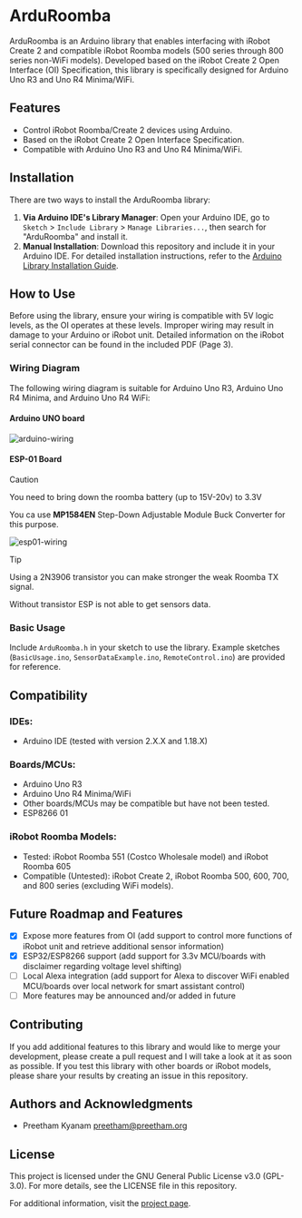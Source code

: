 # ArduRoomba

ArduRoomba is an Arduino library that enables interfacing with iRobot Create 2 and compatible iRobot Roomba models (500 series through 800 series non-WiFi models). Developed based on the iRobot Create 2 Open Interface (OI) Specification, this library is specifically designed for Arduino Uno R3 and Uno R4 Minima/WiFi.

## Features
- Control iRobot Roomba/Create 2 devices using Arduino.
- Based on the iRobot Create 2 Open Interface Specification.
- Compatible with Arduino Uno R3 and Uno R4 Minima/WiFi.

## Installation
There are two ways to install the ArduRoomba library:
1. **Via Arduino IDE's Library Manager**: Open your Arduino IDE, go to `Sketch` > `Include Library` > `Manage Libraries...`, then search for "ArduRoomba" and install it.
2. **Manual Installation**: Download this repository and include it in your Arduino IDE. For detailed installation instructions, refer to the [Arduino Library Installation Guide](https://www.arduino.cc/en/guide/libraries).

## How to Use
Before using the library, ensure your wiring is compatible with 5V logic levels, as the OI operates at these levels. Improper wiring may result in damage to your Arduino or iRobot unit. Detailed information on the iRobot serial connector can be found in the included PDF (Page 3).

### Wiring Diagram
The following wiring diagram is suitable for Arduino Uno R3, Arduino Uno R4 Minima, and Arduino Uno R4 WiFi:

#### Arduino UNO board

![arduino-wiring](https://github.com/pkyanam/ArduRoomba/assets/37784174/cb9dd879-04ae-4499-ab68-aed5dfe68eef)

#### ESP-01 Board

> [!CAUTION]
> You need to bring down the roomba battery (up to 15V-20v) to 3.3V
> 
> You ca use  **MP1584EN** Step-Down Adjustable Module Buck Converter for this purpose.

![esp01-wiring](https://raw.githubusercontent.com/oRiamn/ArduRoomba/acb016d59402e8e8f6d7e850406103f35f47a27d/docs/esp01-wiring.png)

> [!TIP]
> Using a 2N3906 transistor you can make stronger the weak Roomba TX signal.
> 
> Without transistor ESP is not able to get sensors data.

### Basic Usage
Include `ArduRoomba.h` in your sketch to use the library. Example sketches (`BasicUsage.ino`, `SensorDataExample.ino`, `RemoteControl.ino`) are provided for reference.

## Compatibility
### IDEs:
- Arduino IDE (tested with version 2.X.X and 1.18.X)

### Boards/MCUs:
- Arduino Uno R3
- Arduino Uno R4 Minima/WiFi
- Other boards/MCUs may be compatible but have not been tested.
- ESP8266 01

### iRobot Roomba Models:
- Tested: iRobot Roomba 551 (Costco Wholesale model) and iRobot Roomba 605
- Compatible (Untested): iRobot Create 2, iRobot Roomba 500, 600, 700, and 800 series (excluding WiFi models).

## Future Roadmap and Features
- [x] Expose more features from OI (add support to control more functions of iRobot unit and retrieve additional sensor information)
- [x] ESP32/ESP8266 support (add support for 3.3v MCU/boards with disclaimer regarding voltage level shifting)
- [ ] Local Alexa integration (add support for Alexa to discover WiFi enabled MCU/boards over local network for smart assistant control)
- [ ] More features may be announced and/or added in future

## Contributing
If you add additional features to this library and would like to merge your development, please create a pull request and I will take a look at it as soon as possible. If you test this library with other boards or iRobot models, please share your results by creating an issue in this repository.

## Authors and Acknowledgments
- Preetham Kyanam <preetham@preetham.org>

## License
This project is licensed under the GNU General Public License v3.0 (GPL-3.0). For more details, see the LICENSE file in this repository.

For additional information, visit the [project page](https://github.com/pkyanam/ArduRoomba).
